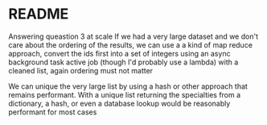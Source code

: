 # README
Answering queastion 3 at scale
If we had a very large dataset and we don't care about the ordering of the results, 
we can use a a kind of map reduce approach, convert the ids first into a set of integers using an async background task
active job (though I'd probably use a lambda)
with a cleaned list, again ordering must not matter

We can unique the very large list by using a hash or other approach that remains performant.
With a unique list returning the specialties from a dictionary, a hash, 
or even a database lookup would be reasonably performant for most cases